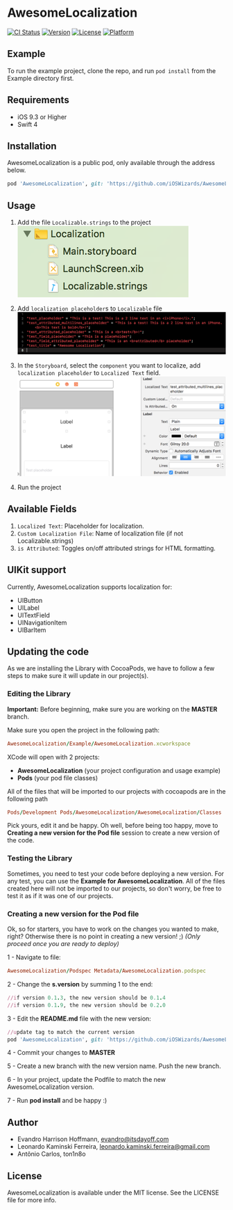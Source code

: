 # AwesomeLocalization

[![CI Status](http://img.shields.io/travis/eharrison/AwesomeLocalization.svg?style=flat)](https://travis-ci.org/eharrison/AwesomeLocalization)
[![Version](https://img.shields.io/cocoapods/v/AwesomeLocalization.svg?style=flat)](http://cocoapods.org/pods/AwesomeLocalization)
[![License](https://img.shields.io/cocoapods/l/AwesomeLocalization.svg?style=flat)](http://cocoapods.org/pods/AwesomeLocalization)
[![Platform](https://img.shields.io/cocoapods/p/AwesomeLocalization.svg?style=flat)](http://cocoapods.org/pods/AwesomeLocalization)

## Example

To run the example project, clone the repo, and run `pod install` from the Example directory first.

## Requirements

- iOS 9.3 or Higher
- Swift 4

## Installation

AwesomeLocalization is a public pod, only available through the address below.

```ruby
pod 'AwesomeLocalization', git: 'https://github.com/iOSWizards/AwesomeLocalization.git', tag: '0.1.9'
```

## Usage

1. Add the file `Localizable.strings` to the project
<br />![alt text](https://github.com/iOSWizards/AwesomeLocalization/blob/master/Images/LocalizableStrings.png)

2. Add `localization placeholder`s to `Localizable` file
<br />![alt text](https://github.com/iOSWizards/AwesomeLocalization/blob/master/Images/LocalizableStringsPlaceholders.png)

3. In the `Storyboard`, select the `component` you want to localize, add `localization placeholder` to `Localized Text` field.
<br />![alt text](https://github.com/iOSWizards/AwesomeLocalization/blob/master/Images/StoryboardLocalization.png)

4. Run the project

## Available Fields

1. `Localized Text`: Placeholder for localization.
2. `Custom Localization File`: Name of localization file (if not Localizable.strings)
3. `is Attributed`: Toggles on/off attributed strings for HTML formatting.

## UIKit support

Currently, AwesomeLocalization supports localization for:
- UIButton
- UILabel
- UITextField
- UINavigationItem
- UIBarItem

## Updating the code

As we are installing the Library with CocoaPods, we have to follow a few steps to make sure it will update in our project(s).

### Editing the Library

**Important:** Before beginning, make sure you are working on the **MASTER** branch.

Make sure you open the project in the following path:

```ruby
AwesomeLocalization/Example/AwesomeLocalization.xcworkspace
```

XCode will open with 2 projects:
- **AwesomeLocalization** (your project configuration and usage example)
- **Pods** (your pod file classes)

All of the files that will be imported to our projects with cocoapods are in the following path

```ruby
Pods/Development Pods/AwesomeLocalization/AwesomeLocalization/Classes
```

Pick yours, edit it and be happy. Oh well, before being too happy, move to **Creating a new version for the Pod file** session to create a new version of the code.

### Testing the Library

Sometimes, you need to test your code before deploying a new version.
For any test, you can use the **Example for AwesomeLocalization**.
All of the files created here will not be imported to our projects, so don't worry, be free to test it as if it was one of our projects.

### Creating a new version for the Pod file

Ok, so for starters, you have to work on the changes you wanted to make, right? Otherwise there is no point in creating a new version! ;)
*(Only proceed once you are ready to deploy)*

1 - Navigate to file:

```ruby
AwesomeLocalization/Podspec Metadata/AwesomeLocalization.podspec
```

2 - Change the **s.version** by summing 1 to the end:

```ruby
//if version 0.1.3, the new version should be 0.1.4
//if version 0.1.9, the new version should be 0.2.0
```

3 - Edit the **README.md** file with the new version:

```ruby
//update tag to match the current version
pod 'AwesomeLocalization', git: 'https://github.com/iOSWizards/AwesomeLocalization.git', tag: '0.1.0'
```

4 - Commit your changes to **MASTER**

5 - Create a new branch with the new version name. Push the new branch.

6 - In your project, update the Podfile to match the new AwesomeLocalization version.

7 - Run **pod install** and be happy :)

## Author

- Evandro Harrison Hoffmann, evandro@itsdayoff.com
- Leonardo Kaminski Ferreira, leonardo.kaminski.ferreira@gmail.com
- Antônio Carlos, ton1n8o

## License

AwesomeLocalization is available under the MIT license. See the LICENSE file for more info.
